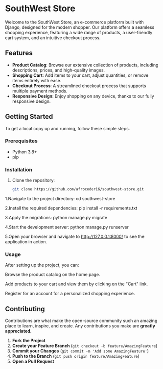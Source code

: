 # SouthWest Store

Welcome to the SouthWest Store, an e-commerce platform built with Django, designed for the modern shopper. Our platform offers a seamless shopping experience, featuring a wide range of products, a user-friendly cart system, and an intuitive checkout process.

## Features

- **Product Catalog**: Browse our extensive collection of products, including descriptions, prices, and high-quality images.
- **Shopping Cart**: Add items to your cart, adjust quantities, or remove items entirely with ease.
- **Checkout Process**: A streamlined checkout process that supports multiple payment methods.
- **Responsive Design**: Enjoy shopping on any device, thanks to our fully responsive design.

## Getting Started

To get a local copy up and running, follow these simple steps.

### Prerequisites

- Python 3.8+
- pip

### Installation

1. Clone the repository:
   ```sh
   git clone https://github.com/afrocoder16/southwest-store.git
1.Navigate to the project directory:
cd southwest-store

2.Install the required dependencies: pip install -r requirements.txt

3.Apply the migrations: python manage.py migrate

4.Start the development server: python manage.py runserver

5.Open your browser and navigate to http://127.0.0.1:8000/ to see the application in action.

### Usage
After setting up the project, you can:

Browse the product catalog on the home page.

Add products to your cart and view them by clicking on the "Cart" link.

Register for an account for a personalized shopping experience.

## Contributing

Contributions are what make the open-source community such an amazing place to learn, inspire, and create. Any contributions you make are **greatly appreciated**.

1. **Fork the Project**
2. **Create your Feature Branch** (`git checkout -b feature/AmazingFeature`)
3. **Commit your Changes** (`git commit -m 'Add some AmazingFeature'`)
4. **Push to the Branch** (`git push origin feature/AmazingFeature`)
5. **Open a Pull Request**
